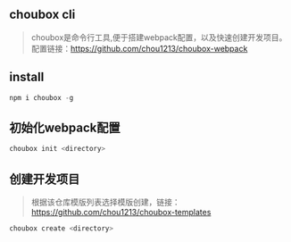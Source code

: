 ## choubox cli
> choubox是命令行工具,便于搭建webpack配置，以及快速创建开发项目。配置链接：https://github.com/chou1213/choubox-webpack

## install
```javascript
npm i choubox -g
```

## 初始化webpack配置
```javascript
choubox init <directory>
```

## 创建开发项目
> 根据该仓库模版列表选择模版创建，链接：https://github.com/chou1213/choubox-templates
```javascript
choubox create <directory>
```

